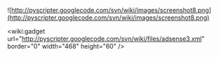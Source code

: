 ![http://pyscripter.googlecode.com/svn/wiki/images/screenshot8.png](http://pyscripter.googlecode.com/svn/wiki/images/screenshot8.png)

&lt;wiki:gadget url="http://pyscripter.googlecode.com/svn/wiki/files/adsense3.xml" border="0" width="468" height="60" /&gt;